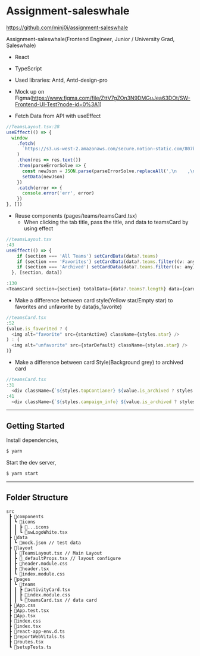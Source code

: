 # Assignment-saleswhale

https://github.com/minj0i/assignment-saleswhale

Assignment-saleswhale(Frontend Engineer, Junior / University Grad, Saleswhale)

- React
- TypeScript
- Used libraries: Antd, Antd-design-pro
- Mock up on Figma(https://www.figma.com/file/ZttV7gZOn3N9DMGuJea63DOt/SW-Frontend-UI-Test?node-id=0%3A1)

- Fetch Data from API with useEffect

```js
//TeamsLayout.tsx:28
useEffect(() => {
  window
    .fetch(
      `https://s3.us-west-2.amazonaws.com/secure.notion-static.com/807ba601-b71c-4a02-8d9f-44700a20791e/data.json?X-Amz-Algorithm=AWS4-HMAC-SHA256&X-Amz-Content-Sha256=UNSIGNED-PAYLOAD&X-Amz-Credential=AKIAT73L2G45EIPT3X45%2F20220610%2Fus-west-2%2Fs3%2Faws4_request&X-Amz-Date=20220610T110828Z&X-Amz-Expires=86400&X-Amz-Signature=953ab60ba35fb9b0a1545e83d8277a7ec937df1034c0fafe926492ec5835e87d&X-Amz-SignedHeaders=host&response-content-disposition=filename%20%3D%22data.json%22&x-id=GetObject`
    )
    .then(res => res.text())
    .then(parseErrorSolve => {
      const newJson = JSON.parse(parseErrorSolve.replaceAll(',\n    ,\n', ',\n'))
      setData(newJson)
    })
    .catch(error => {
      console.error('err', error)
    })
}, [])
```

- Reuse components (pages/teams/teamsCard.tsx)
  - When clicking the tab title, pass the title, and data to teamsCard by using effect

```js
//teamsLayout.tsx
:43
useEffect(() => {
    if (section === 'All Teams') setCardData(data?.teams)
    if (section === 'Favorites') setCardData(data?.teams.filter((v: any) => v.is_favorited))
    if (section === 'Archived') setCardData(data?.teams.filter((v: any) => v.is_archived))
  }, [section, data])

:130
<TeamsCard section={section} totalData={data?.teams?.length} data={cardData} />
```

- Make a difference between card style(Yellow star/Empty star) to favorites and unfavorite by data(is_favorite)

```js
//teamsCard.tsx
:52
{value.is_favorited ? (
  <img alt="favorite" src={starActive} className={styles.star} />
) : (
  <img alt="unfavorite" src={starDefault} className={styles.star} />
)}
```

- Make a difference between card Style(Background grey) to archived card

```js
//teamsCard.tsx
:31
  <div className={`${styles.topContianer} ${value.is_archived ? styles.archivedContainer : ''}`}>
:41
  <div className={`${styles.campaign_info} ${value.is_archived ? styles.archivedContainer : ''}`}>
```

---

## Getting Started

Install dependencies,

```bash
$ yarn
```

Start the dev server,

```bash
$ yarn start
```

---

## Folder Structure

```
src
 ┣ 📂components
 ┃ ┗ 📂icons
 ┃ ┃ ┣ 📜...icons
 ┃ ┃ ┗ 📜swLogoWhite.tsx
 ┣ 📂data
 ┃ ┗ 📜mock.json // test data
 ┣ 📂layout
 ┃ ┣ 📜TeamsLayout.tsx // Main Layout
 ┃ ┣ 📜_defaultProps.tsx // layout configure
 ┃ ┣ 📜header.module.css
 ┃ ┣ 📜header.tsx
 ┃ ┗ 📜index.module.css
 ┣ 📂pages
 ┃ ┗ 📂teams
 ┃ ┃ ┣ 📜activityCard.tsx
 ┃ ┃ ┣ 📜index.module.css
 ┃ ┃ ┗ 📜teamsCard.tsx // data card
 ┣ 📜App.css
 ┣ 📜App.test.tsx
 ┣ 📜App.tsx
 ┣ 📜index.css
 ┣ 📜index.tsx
 ┣ 📜react-app-env.d.ts
 ┣ 📜reportWebVitals.ts
 ┣ 📜routes.tsx
 ┗ 📜setupTests.ts
```
